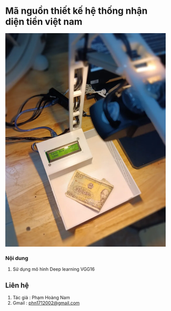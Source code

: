 # Mã nguồn thiết kế hệ thống nhận diện tiền việt nam
![hoatDong](./Other/working.png)

### Nội dung
1. Sử dụng mô hình Deep learning VGG16

## Liên hệ
1. Tác giả : Phạm Hoàng Nam
2. Gmail : phn1712002@gmail.com 
